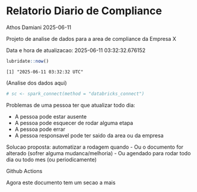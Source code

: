# Relatorio Diario de Compliance
Athos Damiani
2025-06-11

Projeto de analise de dados para a area de compliance da Empresa X

Data e hora de atualizacao: 2025-06-11 03:32:32.676152

``` r
lubridate::now()
```

    [1] "2025-06-11 03:32:32 UTC"

(Analise dos dados aqui)

``` r
# sc <- spark_connect(method = "databricks_connect")
```

Problemas de uma pessoa ter que atualizar todo dia:

-   A pessoa pode estar ausente
-   A pessoa pode esquecer de rodar alguma etapa
-   A pessoa pode errar
-   A pessoa responsavel pode ter saido da area ou da empresa

Solucao proposta: automatizar a rodagem quando - Ou o documento for
alterado (sofrer alguma mudanca/melhoria) - Ou agendado para rodar todo
dia ou todo mes (ou periodicamente)

Github Actions

Agora este documento tem um secao a mais
